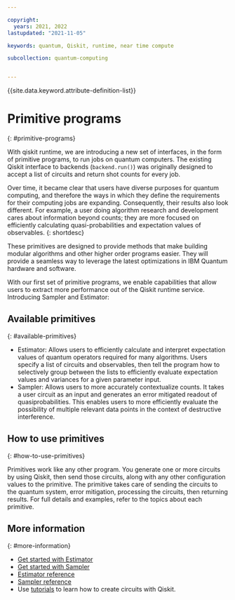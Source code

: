 ```yaml
---

copyright:
  years: 2021, 2022
lastupdated: "2021-11-05"

keywords: quantum, Qiskit, runtime, near time compute

subcollection: quantum-computing


---
```


{{site.data.keyword.attribute-definition-list\}\}


# Primitive programs
{: #primitive-programs}

With qiskit runtime, we are introducing a new set of interfaces, in the form of primitive programs, to run jobs on quantum computers. The existing Qiskit interface to backends (`backend.run()`) was originally designed to accept a list of circuits and return shot counts for every job.

Over time, it became clear that users have diverse purposes for quantum computing, and therefore the ways in which they define the requirements for their computing jobs are expanding. Consequently, their results also look different. For example, a user doing algorithm research and development cares about information beyond counts; they are more focused on efficiently calculating quasi-probabilities and expectation values of observables.
{: shortdesc}

These primitives are designed to provide methods that make building modular algorithms and other higher order programs easier. They will provide a seamless way to leverage the latest optimizations in IBM Quantum hardware and software.   

With our first set of primitive programs, we enable capabilities that allow users to extract more performance out of the Qiskit runtime service.  Introducing Sampler and Estimator:

## Available primitives
{: #available-primitives}

* Estimator: Allows users to efficiently calculate and interpret expectation values of quantum operators required for many algorithms. Users specify a list of circuits and observables, then tell the program how to selectively group between the lists to efficiently evaluate expectation values and variances for a given parameter input.
* Sampler: Allows users to more accurately contextualize counts. It takes a user circuit as an input and generates an error mitigated readout of quasiprobabilities. This enables users to more efficiently evaluate the possibility of multiple relevant data points in the context of destructive interference. 

## How to use primitives
{: #how-to-use-primitives}

Primitives work like any other program.  You generate one or more circuits by using Qiskit, then send those circuits, along with any other configuration values to the primitive. The primitive takes care of sending the circuits to the quantum system, error mitigation, processing the circuits, then returning results.  For full details and examples, refer to the topics about each primitive.



## More information
{: #more-information}

- [Get started with Estimator](/docs/quantum-computing?topic=quantum-computing-example-estimator)
- [Get started with Sampler](/docs/quantum-computing?topic=quantum-computing-example-sampler)
- [Estimator reference](/docs/quantum-computing?topic=quantum-computing-program-estimator)
- [Sampler reference](/docs/quantum-computing?topic=quantum-computing-program-sampler)
- Use [tutorials](https://qiskit.org/documentation/tutorials.html) to learn how to create circuits with Qiskit.
